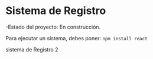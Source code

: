 <h1>Sistema de Registro</h1>

-Estado del proyecto: En construcción.

Para ejecutar un sistema, debes poner:
```npm install react```


sistema de Registro 2
